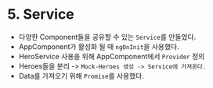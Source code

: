 # 5. Service
* 다양한 Component들을 공유할 수 있는 `Service`를 만들었다.
* AppComponent가 활성화 될 때 `ngOnInit`을 사용했다.
* HeroService 사용을 위해 AppComponent에서 `Provider` 정의
* Heroes들을 분리 -> `Mock-Heroes 생성 -> Service에 가져온다.`
* Data를 가져오기 위해 `Promise`를 사용했다.
